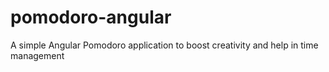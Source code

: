 # pomodoro-angular
A simple Angular Pomodoro application to boost creativity and help in time management
